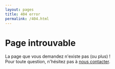 ```yaml
---
layout: pages
title: 404 error
permalink: /404.html
---
```


# Page introuvable

La page que vous demandez n'existe pas (ou plus) !  
Pour toute question, n'hésitez pas à [nous contacter](/contact).
